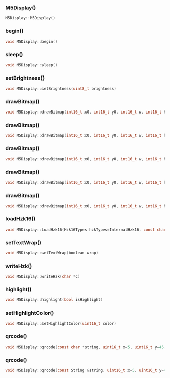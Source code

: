 ###  M5Display()

```c
M5Display::M5Display()
```



###  begin()

```c
void M5Display::begin()
```



###  sleep()

```c
void M5Display::sleep()
```



###  setBrightness()

```c
void M5Display::setBrightness(uint8_t brightness)
```



###  drawBitmap()

```c
void M5Display::drawBitmap(int16_t x0, int16_t y0, int16_t w, int16_t h, const uint16_t *data)
```



###  drawBitmap()

```c
void M5Display::drawBitmap(int16_t x0, int16_t y0, int16_t w, int16_t h, const uint8_t *data)
```



###  drawBitmap()

```c
void M5Display::drawBitmap(int16_t x0, int16_t y0, int16_t w, int16_t h, uint16_t *data)
```



###  drawBitmap()

```c
void M5Display::drawBitmap(int16_t x0, int16_t y0, int16_t w, int16_t h, uint8_t *data)
```



###  drawBitmap()

```c
void M5Display::drawBitmap(int16_t x0, int16_t y0, int16_t w, int16_t h, const uint16_t *data, uint16_t transparent)
```



###  loadHzk16()

```c
void M5Display::loadHzk16(Hzk16Types hzkTypes=InternalHzk16, const char *HZK16Path="/HZK16", const char *ASC16Path="/ASC16")
```



###  setTextWrap()

```c
void M5Display::setTextWrap(boolean wrap)
```



###  writeHzk()

```c
void M5Display::writeHzk(char *c)
```



###  highlight()

```c
void M5Display::highlight(bool isHighlight)
```



###  setHighlightColor()

```c
void M5Display::setHighlightColor(uint16_t color)
```



###  qrcode()

```c
void M5Display::qrcode(const char *string, uint16_t x=5, uint16_t y=45, uint8_t width=70, uint8_t version=7)
```



###  qrcode()

```c
void M5Display::qrcode(const String &string, uint16_t x=5, uint16_t y=45, uint8_t width=70, uint8_t version=7)
```



